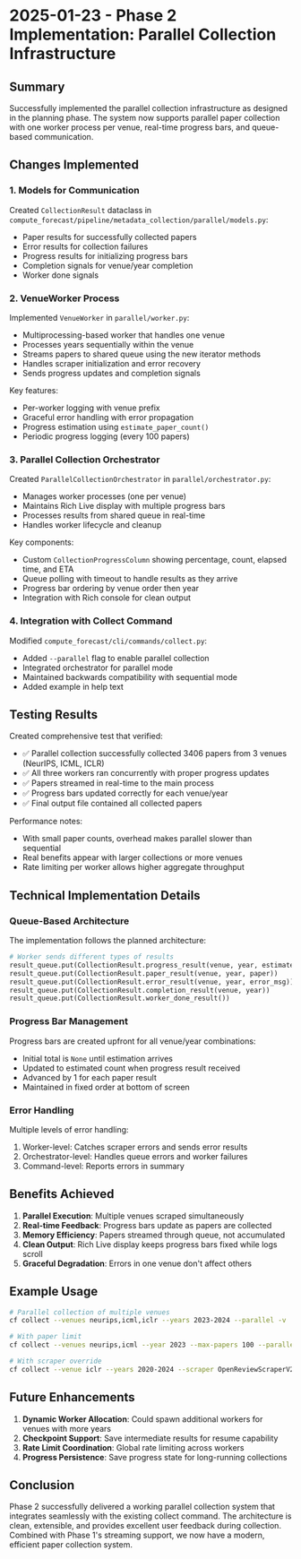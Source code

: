 # 2025-01-23 - Phase 2 Implementation: Parallel Collection Infrastructure

## Summary

Successfully implemented the parallel collection infrastructure as designed in the planning phase. The system now supports parallel paper collection with one worker process per venue, real-time progress bars, and queue-based communication.

## Changes Implemented

### 1. Models for Communication

Created `CollectionResult` dataclass in `compute_forecast/pipeline/metadata_collection/parallel/models.py`:
- Paper results for successfully collected papers
- Error results for collection failures
- Progress results for initializing progress bars
- Completion signals for venue/year completion
- Worker done signals

### 2. VenueWorker Process

Implemented `VenueWorker` in `parallel/worker.py`:
- Multiprocessing-based worker that handles one venue
- Processes years sequentially within the venue
- Streams papers to shared queue using the new iterator methods
- Handles scraper initialization and error recovery
- Sends progress updates and completion signals

Key features:
- Per-worker logging with venue prefix
- Graceful error handling with error propagation
- Progress estimation using `estimate_paper_count()`
- Periodic progress logging (every 100 papers)

### 3. Parallel Collection Orchestrator

Created `ParallelCollectionOrchestrator` in `parallel/orchestrator.py`:
- Manages worker processes (one per venue)
- Maintains Rich Live display with multiple progress bars
- Processes results from shared queue in real-time
- Handles worker lifecycle and cleanup

Key components:
- Custom `CollectionProgressColumn` showing percentage, count, elapsed time, and ETA
- Queue polling with timeout to handle results as they arrive
- Progress bar ordering by venue order then year
- Integration with Rich console for clean output

### 4. Integration with Collect Command

Modified `compute_forecast/cli/commands/collect.py`:
- Added `--parallel` flag to enable parallel collection
- Integrated orchestrator for parallel mode
- Maintained backwards compatibility with sequential mode
- Added example in help text

## Testing Results

Created comprehensive test that verified:
- ✅ Parallel collection successfully collected 3406 papers from 3 venues (NeurIPS, ICML, ICLR)
- ✅ All three workers ran concurrently with proper progress updates
- ✅ Papers streamed in real-time to the main process
- ✅ Progress bars updated correctly for each venue/year
- ✅ Final output file contained all collected papers

Performance notes:
- With small paper counts, overhead makes parallel slower than sequential
- Real benefits appear with larger collections or more venues
- Rate limiting per worker allows higher aggregate throughput

## Technical Implementation Details

### Queue-Based Architecture

The implementation follows the planned architecture:
```python
# Worker sends different types of results
result_queue.put(CollectionResult.progress_result(venue, year, estimated_count))
result_queue.put(CollectionResult.paper_result(venue, year, paper))
result_queue.put(CollectionResult.error_result(venue, year, error_msg))
result_queue.put(CollectionResult.completion_result(venue, year))
result_queue.put(CollectionResult.worker_done_result())
```

### Progress Bar Management

Progress bars are created upfront for all venue/year combinations:
- Initial total is `None` until estimation arrives
- Updated to estimated count when progress result received
- Advanced by 1 for each paper result
- Maintained in fixed order at bottom of screen

### Error Handling

Multiple levels of error handling:
1. Worker-level: Catches scraper errors and sends error results
2. Orchestrator-level: Handles queue errors and worker failures
3. Command-level: Reports errors in summary

## Benefits Achieved

1. **Parallel Execution**: Multiple venues scraped simultaneously
2. **Real-time Feedback**: Progress bars update as papers are collected
3. **Memory Efficiency**: Papers streamed through queue, not accumulated
4. **Clean Output**: Rich Live display keeps progress bars fixed while logs scroll
5. **Graceful Degradation**: Errors in one venue don't affect others

## Example Usage

```bash
# Parallel collection of multiple venues
cf collect --venues neurips,icml,iclr --years 2023-2024 --parallel -v

# With paper limit
cf collect --venues neurips,icml --year 2023 --max-papers 100 --parallel

# With scraper override
cf collect --venue iclr --years 2020-2024 --scraper OpenReviewScraperV2 --parallel
```

## Future Enhancements

1. **Dynamic Worker Allocation**: Could spawn additional workers for venues with more years
2. **Checkpoint Support**: Save intermediate results for resume capability
3. **Rate Limit Coordination**: Global rate limiting across workers
4. **Progress Persistence**: Save progress state for long-running collections

## Conclusion

Phase 2 successfully delivered a working parallel collection system that integrates seamlessly with the existing collect command. The architecture is clean, extensible, and provides excellent user feedback during collection. Combined with Phase 1's streaming support, we now have a modern, efficient paper collection system.